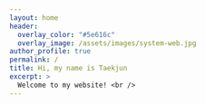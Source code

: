```yaml
---
layout: home
header:
  overlay_color: "#5e616c"
  overlay_image: /assets/images/system-web.jpg
author_profile: true
permalink: /
title: Hi, my name is Taekjun
excerpt: >
  Welcome to my website! <br />
---
```


